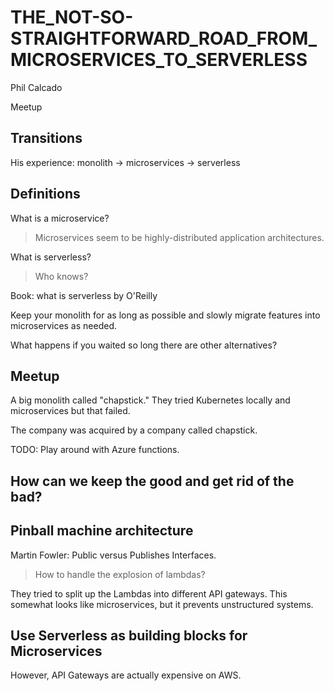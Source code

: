 # THE_NOT-SO-STRAIGHTFORWARD_ROAD_FROM_MICROSERVICES_TO_SERVERLESS

Phil Calcado

Meetup

## Transitions
His experience: monolith -> microservices -> serverless

## Definitions
What is a microservice?

> Microservices seem to be highly-distributed application architectures. 

What is serverless?

> Who knows? 

Book: what is serverless by O'Reilly

Keep your monolith for as long as possible and slowly migrate features into microservices as needed. 

What happens if you waited so long there are other alternatives? 

## Meetup 
A big monolith called "chapstick." They tried Kubernetes locally and microservices but that failed. 

The company was acquired by a company called chapstick. 

TODO: Play around with Azure functions. 

## How can we keep the good and get rid of the bad?

## Pinball machine architecture
Martin Fowler: Public versus Publishes Interfaces. 

> How to handle the explosion of lambdas? 

They tried to split up the Lambdas into different API gateways. This somewhat looks like microservices, but it prevents unstructured systems. 

## Use Serverless as building blocks for Microservices

However, API Gateways are actually expensive on AWS. 
